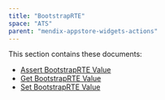 ```yaml
---
title: "BootstrapRTE"
space: "ATS" 
parent: "mendix-appstore-widgets-actions"
---
```


This section contains these documents:

* [Assert BootstrapRTE Value](assert-bootstraprte-value)
* [Get BootstrapRTE Value](get-bootstraprte-value)
* [Set BootstrapRTE Value](set-bootstraprte-value)